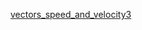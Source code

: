 [vectors_speed_and_velocity3](https://letrungphong.github.io/Game-developer-training/phase1/common_components_in_games/ex/index.html)<br>